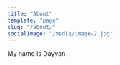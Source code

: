 ```yaml
---
title: "About"
template: "page"
slug: "/about/"
socialImage: "/media/image-2.jpg"
---
```


My name is Dayyan.